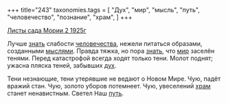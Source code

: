 +++
title="243"
taxonomies.tags = [
 "Дух",
 "мир",
 "мысль",
 "путь",
 "человечество",
 "познание",
 "храм",
]
+++

[Листы сада Мории 2 1925г](/agni/1925)

Лучше [знать](/tags/познание) слабости [человечества](/tags/человечество), нежели питаться образами, созданными [мыслями](/tags/мысль). Правда тяжка, но пора [знать](/tags/познание), что [мир](/tags/мир) заселён тенями. Перед катастрофой всегда ходят только тени. Молот поднят; ужасна пляска теней, забывших [дух](/tags/Дух).   

Тени незнающие, тени утерявшие не ведают о Новом Мире. Чую, падёт вражий стан. Чую, золото уборов потемнеет. Чую, увеселений [храм](/tags/храм) станет ненавистным. Светел Наш [путь](/tags/путь).   


